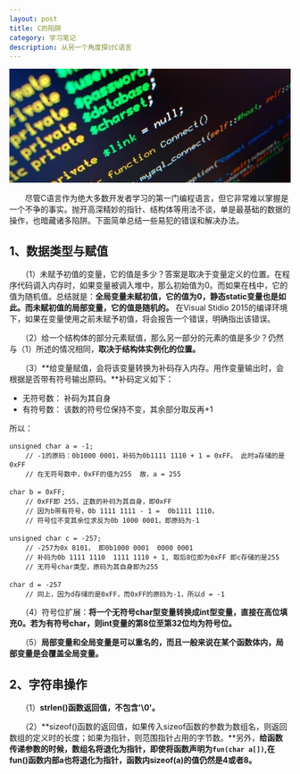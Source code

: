 ```yaml
---
layout: post
title: C的陷阱
category: 学习笔记
description: 从另一个角度探讨C语言
---
```


![C](/static/blog/img/project/20150910/2015091001.jpg)

　　尽管C语言作为绝大多数开发者学习的第一门编程语言，但它非常难以掌握是一个不争的事实。抛开高深精妙的指针、结构体等用法不谈，单是最基础的数据的操作，也暗藏诸多陷阱。下面简单总结一些易犯的错误和解决办法。
<!--more-->
## 1、数据类型与赋值

　　（1）未赋予初值的变量，它的值是多少？答案是取决于变量定义的位置。在程序代码调入内存时，如果变量被调入堆中，那么初始值为0。而如果在栈中，它的值为随机值。总结就是：**全局变量未赋初值，它的值为0，静态static变量也是如此。而未赋初值的局部变量，它的值是随机的。**
在Visual Stidio 2015的编译环境下，如果在变量使用之前未赋予初值，将会报告一个错误，明确指出该错误。

　　（2）给一个结构体的部分元素赋值，那么另一部分的元素的值是多少？仍然与（1）所述的情况相同，**取决于结构体实例化的位置。**

　　（3）**给变量赋值，会将该变量转换为补码存入内存。用作变量输出时，会根据是否带有符号输出原码。**补码定义如下：

* 无符号数： 补码为其自身
* 有符号数： 该数的符号位保持不变，其余部分取反再+1

所以：
```
unsigned char a = -1;
	// -1的原码：0b1000 0001，补码为0b1111 1110 + 1 = 0xFF。 此时a存储的是0xFF
	// 在无符号数中，0xFF的值为255  故，a = 255

char b = 0xFF;
	// 0xFF即 255，正数的补码为其自身，即0xFF
	// 因为b带有符号，0b 1111 1111 - 1 =  0b1111 1110，
	// 符号位不变其余位求反为0b 1000 0001，即原码为-1

unsigned char c = -257;
	// -257为0x 8101， 即0b1000 0001  0000 0001
	// 补码为0b 1111 1110  1111 1110 + 1, 取后8位即为0xFF 即c存储的是255
	// 无符号char类型，原码为其自身即为255

char d = -257
	// 同上，因为d存储的是0xFF，而0xFF的原码为-1，所以d = -1
```
　　（4）符号位扩展：**将一个无符号char型变量转换成int型变量，直接在高位填充0。若为有符号char，则int变量的第8位至第32位均为符号位。**

　　（5）**局部变量和全局变量是可以重名的，而且一般来说在某个函数体内，局部变量是会覆盖全局变量。**

## 2、字符串操作

　　（1）**strlen()函数返回值，不包含'\0'。**

　　（2）**sizeof()函数的返回值，如果传入sizeof函数的参数为数组名，则返回数组的定义时的长度；如果为指针，则范围指针占用的字节数。**另外，**给函数传递参数的时候，数组名将退化为指针，即使将函数声明为```fun(char a[])```,在fun()函数内部a也将退化为指针，函数内sizeof(a)的值仍然是4或者8。**
